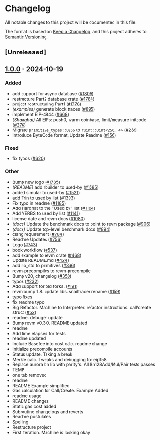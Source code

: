 # Changelog

All notable changes to this project will be documented in this file.

The format is based on [Keep a Changelog](https://keepachangelog.com/en/1.0.0/),
and this project adheres to [Semantic Versioning](https://semver.org/spec/v2.0.0.html).

## [Unreleased]

## [1.0.0](https://github.com/shemnon/revm/releases/tag/revm-database-interface-v1.0.0) - 2024-10-19

### Added

- add support for async database ([#1809](https://github.com/shemnon/revm/pull/1809))
- restructure Part2 database crate ([#1784](https://github.com/shemnon/revm/pull/1784))
- project restructuring Part1 ([#1776](https://github.com/shemnon/revm/pull/1776))
- *(examples)* generate block traces ([#895](https://github.com/shemnon/revm/pull/895))
- implement EIP-4844 ([#668](https://github.com/shemnon/revm/pull/668))
- *(Shanghai)* All EIPs: push0, warm coinbase, limit/measure initcode ([#376](https://github.com/shemnon/revm/pull/376))
- Migrate `primitive_types::U256` to `ruint::Uint<256, 4>` ([#239](https://github.com/shemnon/revm/pull/239))
- Introduce ByteCode format, Update Readme ([#156](https://github.com/shemnon/revm/pull/156))

### Fixed

- fix typos ([#620](https://github.com/shemnon/revm/pull/620))

### Other

- Bump new logo ([#1735](https://github.com/shemnon/revm/pull/1735))
- *(README)* add rbuilder to used-by ([#1585](https://github.com/shemnon/revm/pull/1585))
- added simular to used-by ([#1521](https://github.com/shemnon/revm/pull/1521))
- add Trin to used by list ([#1393](https://github.com/shemnon/revm/pull/1393))
- Fix typo in readme ([#1185](https://github.com/shemnon/revm/pull/1185))
- Add Hardhat to the "Used by" list ([#1164](https://github.com/shemnon/revm/pull/1164))
- Add VERBS to used by list ([#1141](https://github.com/shemnon/revm/pull/1141))
- license date and revm docs ([#1080](https://github.com/shemnon/revm/pull/1080))
- *(docs)* Update the benchmark docs to point to revm package ([#906](https://github.com/shemnon/revm/pull/906))
- *(docs)* Update top-level benchmark docs ([#894](https://github.com/shemnon/revm/pull/894))
- clang requirement ([#784](https://github.com/shemnon/revm/pull/784))
- Readme Updates ([#756](https://github.com/shemnon/revm/pull/756))
- Logo ([#743](https://github.com/shemnon/revm/pull/743))
- book workflow ([#537](https://github.com/shemnon/revm/pull/537))
- add example to revm crate ([#468](https://github.com/shemnon/revm/pull/468))
- Update README.md ([#424](https://github.com/shemnon/revm/pull/424))
- add no_std to primitives ([#366](https://github.com/shemnon/revm/pull/366))
- revm-precompiles to revm-precompile
- Bump v20, changelog ([#350](https://github.com/shemnon/revm/pull/350))
- typos ([#232](https://github.com/shemnon/revm/pull/232))
- Add support for old forks. ([#191](https://github.com/shemnon/revm/pull/191))
- revm bump 1.8. update libs. snailtracer rename ([#159](https://github.com/shemnon/revm/pull/159))
- typo fixes
- fix readme typo
- Big Refactor. Machine to Interpreter. refactor instructions. call/create struct ([#52](https://github.com/shemnon/revm/pull/52))
- readme. debuger update
- Bump revm v0.3.0. README updated
- readme
- Add time elapsed for tests
- readme updated
- Include Basefee into cost calc. readme change
- Initialize precompile accounts
- Status update. Taking a break
- Merkle calc. Tweaks and debugging for eip158
- Replace aurora bn lib with parity's. All Bn128Add/Mul/Pair tests passes
- TEMP
- one tab removed
- readme
- README Example simplified
- Gas calculation for Call/Create. Example Added
- readme usage
- README changes
- Static gas cost added
- Subroutine changelogs and reverts
- Readme postulates
- Spelling
- Restructure project
- First iteration. Machine is looking okay
